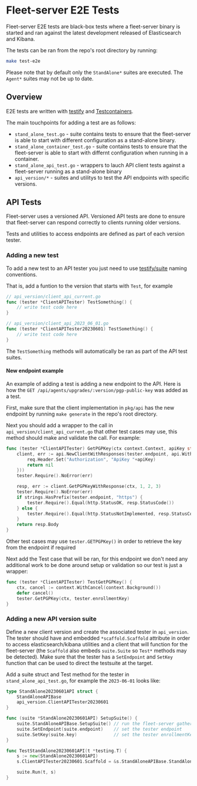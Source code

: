 # Fleet-server E2E Tests

Fleet-server E2E tests are black-box tests where a fleet-server binary is started and ran against the latest development released of Elasticsearch and Kibana.

The tests can be ran from the repo's root directory by running:
```bash
make test-e2e
```

Please note that by default only the `StandAlone*` suites are executed.
The `Agent*` suites may not be up to date.

## Overview

E2E tests are written with [testify](https://pkg.go.dev/github.com/stretchr/testify) and [Testcontainers](https://pkg.go.dev/github.com/testcontainers/testcontainers-go).

The main touchpoints for adding a test are as follows:

- `stand_alone_test.go` - suite contains tests to ensure that the fleet-server is able to start with different configuration as a stand-alone binary.
- `stand_alone_container_test.go` - suite contains tests to ensure that the fleet-server is able to start with differnt configuration when running in a container.
- `stand_alone_api_test.go` - wrappers to lauch API client tests against a fleet-server running as a stand-alone binary
- `api_version/*` - suites and utilitys to test the API endpoints with specific versions.

## API Tests

Fleet-server uses a versioned API.
Versioned API tests are done to ensure that fleet-server can respond correctly to clients running older versions.

Tests and utilities to access endpoints are defined as part of each version tester.

### Adding a new test

To add a new test to an API tester you just need to use [testify/suite](https://pkg.go.dev/github.com/stretchr/testify/suite) naming conventions.

That is, add a funtion to the version that starts with `Test`, for example

```go
// api_version/client_api_current.go
func (tester *ClientAPITester) TestSomething() {
    // write test code here
}

// api_version/client_api_2023_06_01.go
func (tester *ClientAPITester20230601) TestSomething() {
    // write test code here
}
```

The `TestSomething` methods will automatically be ran as part of the API test suites.

#### New endpoint example

An example of adding a test is adding a new endpoint to the API.
Here is how the `GET /api/agents/upgrades/:version/pgp-public-key` was added as a test.

First, make sure that the client implementation in `pkg/api` has the new endpoint by running `make generate` in the repo's root directory.

Next you should add a wrapper to the call in `api_version/client_api_current.go` that other test cases may use, this method should make and validate the call.
For example:

```go
func (tester *ClientAPITester) GetPGPKey(ctx context.Context, apiKey string) []byte {
	client, err := api.NewClientWithResponses(tester.endpoint, api.WithHTTPClient(tester.Client), api.WithRequestEditorFn(func(ctx context.Context, req *http.Request) error {
		req.Header.Set("Authorization", "ApiKey "+apiKey)
		return nil
	}))
	tester.Require().NoError(err)

	resp, err := client.GetPGPKeyWithResponse(ctx, 1, 2, 3)
	tester.Require().NoError(err)
	if strings.HasPrefix(tester.endpoint, "https") {
		tester.Require().Equal(http.StatusOK, resp.StatusCode())
	} else {
		tester.Require().Equal(http.StatusNotImplemented, resp.StatusCode())
	}
	return resp.Body
}
```

Other test cases may use `tester.GETPGPKey()` in order to retrieve the key from the endpoint if required

Next add the Test case that will be ran, for this endpoint we don't need any additional work to be done around setup or validation so our test is just a wrapper:

```go
func (tester *ClientAPITester) TestGetPGPKey() {
	ctx, cancel := context.WithCancel(context.Background())
	defer cancel()
	tester.GetPGPKey(ctx, tester.enrollmentKey)
}
```

### Adding a new API version suite

Define a new client version and create the associated tester in `api_version`.
The tester should have and embedded `*scaffold.Scaffold` attribute in order to access elasticsearch/kibana utilities and a client that will function for the fleet-server (the `Scaffold` also embeds `suite.Suite` so `Test*` methods may be detected).
Make sure that the tester has a `SetEndpoint` and `SetKey` function that can be used to direct the testsuite at the target.

Add a suite struct and Test method for the tester in `stand_alone_api_test.go`, for example the `2023-06-01` looks like:

```go
type StandAlone20230601API struct {
	StandAloneAPIBase
	api_version.ClientAPITester20230601
}

func (suite *StandAlone20230601API) SetupSuite() {
	suite.StandAloneAPIBase.SetupSuite() // run the fleet-server gather the endpoint and enrollment token
	suite.SetEndpoint(suite.endpoint)    // set the tester endpoint
	suite.SetKey(suite.key)              // set the tester enrollmentKey
}

func TestStandAlone20230601API(t *testing.T) {
	s := new(StandAlone20230601API)
	s.ClientAPITester20230601.Scaffold = &s.StandAloneAPIBase.StandAloneBase.Scaffold // make sure the tester uses the same references as the suite that is getting executed

	suite.Run(t, s)
}
```
